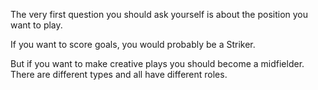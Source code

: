 The very first question you should ask yourself is about the position you want to play.

If you want to score goals, you would probably be a Striker.

But if you want to make creative plays you should become a midfielder. There are different 
types and all have different roles.

